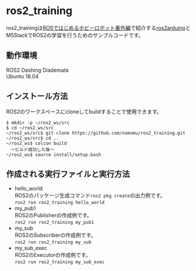 # ros2_training

ros2_trainingは[ROSではじめるホビーロボット番外編](https://koso2-dan.booth.pm/items/2026421)で紹介する[ros2arduino](https://github.com/ROBOTIS-GIT/ros2arduino)とM5StackでROS2の学習を行うためのサンプルコードです。

## 動作環境
ROS2 Dashing Diademata  
Ubuntu 18.04  

## インストール方法
ROS2のワークスペースにcloneしてbuildすることで使用できます。

```
$ mkdir -p ~/ros2_ws/src
$ cd ~/ros2_ws/src
~/ros2_ws/src$ git clone https://github.com/nomumu/ros2_training.git
~/ros2_ws/src$ cd ..
~/ros2_ws$ colcon build
　〜ビルド成功した後〜
~/ros2_ws$ source install/setup.bash
```

## 作成される実行ファイルと実行方法
- hello_world  
ROS2のパッケージ生成コマンド`ros2 pkg create`の出力例です。  
`ros2 run ros2_training hello_world`  
- my_pub1  
ROS2のPublisherの作成例です。  
`ros2 run ros2_training my_pub1`  
- my_sub  
ROS2のSubscriberの作成例です。  
`ros2 run ros2_training my_sub`  
- my_sub_exec  
ROS2のExecutorの作成例です。  
`ros2 run ros2_training my_sub_exec`  
